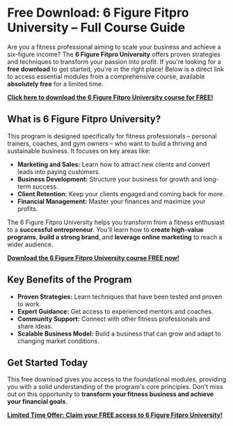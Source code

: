 # Free Download: 6 Figure Fitpro University – Full Course Guide

Are you a fitness professional aiming to scale your business and achieve a six-figure income? The **6 Figure Fitpro University** offers proven strategies and techniques to transform your passion into profit. If you're looking for a **free download** to get started, you're in the right place! Below is a direct link to access essential modules from a comprehensive course, available **absolutely free** for a limited time.

[**Click here to download the 6 Figure Fitpro University course for FREE!**](https://udemywork.com/6-figure-fitpro-university)

## What is 6 Figure Fitpro University?

This program is designed specifically for fitness professionals – personal trainers, coaches, and gym owners – who want to build a thriving and sustainable business. It focuses on key areas like:

*   **Marketing and Sales:** Learn how to attract new clients and convert leads into paying customers.
*   **Business Development:** Structure your business for growth and long-term success.
*   **Client Retention:** Keep your clients engaged and coming back for more.
*   **Financial Management:** Master your finances and maximize your profits.

The 6 Figure Fitpro University helps you transform from a fitness enthusiast to a **successful entrepreneur**. You'll learn how to **create high-value programs**, **build a strong brand**, and **leverage online marketing** to reach a wider audience.

[**Download the 6 Figure Fitpro University course FREE now!**](https://udemywork.com/6-figure-fitpro-university)

## Key Benefits of the Program

*   **Proven Strategies:** Learn techniques that have been tested and proven to work.
*   **Expert Guidance:** Get access to experienced mentors and coaches.
*   **Community Support:** Connect with other fitness professionals and share ideas.
*   **Scalable Business Model:** Build a business that can grow and adapt to changing market conditions.

## Get Started Today

This free download gives you access to the foundational modules, providing you with a solid understanding of the program's core principles. Don't miss out on this opportunity to **transform your fitness business and achieve your financial goals**.

[**Limited Time Offer: Claim your FREE access to 6 Figure Fitpro University!**](https://udemywork.com/6-figure-fitpro-university)
